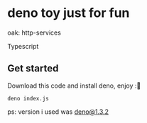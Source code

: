 # deno toy just for fun

oak: http-services

Typescript


## Get started

Download this code and install deno, enjoy :🥶

```
deno index.js

```

ps: version i used was deno@1.3.2
